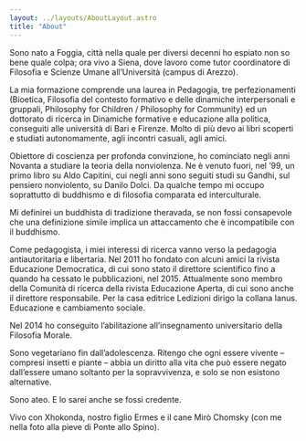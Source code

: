 ```yaml
---
layout: ../layouts/AboutLayout.astro
title: "About"
---
```


Sono nato a Foggia, città nella quale per diversi decenni ho espiato non so bene quale colpa; ora vivo a Siena, dove lavoro come tutor coordinatore di Filosofia e Scienze Umane all’Università (campus di Arezzo).

La mia formazione comprende una laurea in Pedagogia, tre perfezionamenti (Bioetica, Filosofia del contesto formativo e delle dinamiche interpersonali e gruppali, Philosophy for Children / Philosophy for Community) ed un dottorato di ricerca in Dinamiche formative e educazione alla politica, conseguiti alle università di Bari e Firenze. Molto di più devo ai libri scoperti e studiati autonomamente, agli incontri casuali, agli amici.

Obiettore di coscienza per profonda convinzione, ho cominciato negli anni Novanta a studiare la teoria della nonviolenza. Ne è venuto fuori, nel ’99, un primo libro su Aldo Capitini, cui negli anni sono seguiti studi su Gandhi, sul pensiero nonviolento, su Danilo Dolci. Da qualche tempo mi occupo soprattutto di buddhismo e di filosofia comparata ed interculturale.

Mi definirei un buddhista di tradizione theravada, se non fossi consapevole che una definizione simile implica un attaccamento che è incompatibile con il buddhismo.

Come pedagogista, i miei interessi di ricerca vanno verso la pedagogia antiautoritaria e libertaria. Nel 2011 ho fondato con alcuni amici la rivista Educazione Democratica, di cui sono stato il direttore scientifico fino a quando ha cessato le pubblicazioni, nel 2015. Attualmente sono membro della Comunità di ricerca della rivista Educazione Aperta, di cui sono anche il direttore responsabile. Per la casa editrice Ledizioni dirigo la collana Ianus. Educazione e cambiamento sociale.

Nel 2014 ho conseguito l’abilitazione all’insegnamento universitario della Filosofia Morale.

Sono vegetariano fin dall’adolescenza. Ritengo che ogni essere vivente – compresi insetti e piante – abbia un diritto alla vita che può essere negato dall’essere umano soltanto per la sopravvivenza, e solo se non esistono alternative.

Sono ateo. E lo sarei anche se fossi credente.

Vivo con Xhokonda, nostro figlio Ermes e il cane Mirò Chomsky (con me nella foto alla pieve di Ponte allo Spino).

 